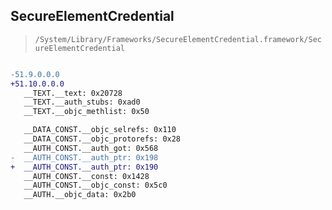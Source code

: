 ## SecureElementCredential

> `/System/Library/Frameworks/SecureElementCredential.framework/SecureElementCredential`

```diff

-51.9.0.0.0
+51.10.0.0.0
   __TEXT.__text: 0x20728
   __TEXT.__auth_stubs: 0xad0
   __TEXT.__objc_methlist: 0x50

   __DATA_CONST.__objc_selrefs: 0x110
   __DATA_CONST.__objc_protorefs: 0x28
   __AUTH_CONST.__auth_got: 0x568
-  __AUTH_CONST.__auth_ptr: 0x198
+  __AUTH_CONST.__auth_ptr: 0x190
   __AUTH_CONST.__const: 0x1428
   __AUTH_CONST.__objc_const: 0x5c0
   __AUTH.__objc_data: 0x2b0

```
